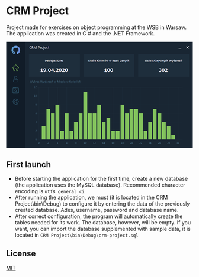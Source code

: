 # CRM Project
Project made for exercises on object programming at the WSB in Warsaw.  The application was created in C # and the .NET Framework.

![App Dashboard](./bin/Debug/screen.PNG "App Dashboard ")

## First launch
- Before starting the application for the first time, create a new database (the application uses the MySQL database). Recommended character encoding is `utf8_general_ci`
- After running the application, we must (it is located in the CRM Project\bin\Debug) to configure it by entering the data of the previously created database. Ades, username, password and database name.
- After correct configuration, the program will automatically create the tables needed for its work. The database, however, will be empty. If you want, you can import the database supplemented with sample data, it is located in  `CRM Project\bin\Debug\crm-project.sql`

## License
[MIT](https://choosealicense.com/licenses/mit/ "MIT")